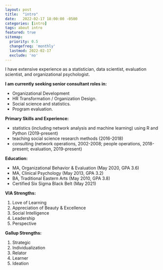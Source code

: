 ```yaml
---
layout: post
title:  "intro"
date:   2022-02-17 18:00:00 -0500
categories: [intro]
tags: about intro
featured: true
sitemap:
  priority: 0.5
  changefreq: 'monthly'
  lastmod: 2022-02-17
  exclude: 'no'
---
```


I have extensive experience as a statistician, data scientist, evaluation scientist, and organizational psychologist. 

**I am currently seeking senior consultant roles in:**
- Organizational Development
- HR Transformation / Organization Design.
- Social science and statistics.
- Program evaluation.

**Primary Skills and Experience:**
- statistics (including network analysis and machine learning) using R and Python (2019-present)
- teaching social science research methods (2016-2018)
- consulting (network operations, 2002-2008; people operations, 2018-present; evaluation, 2019-present)

**Education:**
- MA, Organizational Behavior & Evaluation (May 2020, GPA 3.6)
- MA, Clinical Psychology (May 2013, GPA 3.2)
- BA, Traditional Eastern Arts (May 2010, GPA 3.8)
- Certified Six Sigma Black Belt (May 2021)

**VIA Strengths:**
1. Love of Learning
2. Appreciation of Beauty & Excellence
3. Social Intelligence
4. Leadership
5. Perspective

**Gallup Strengths:**
1. Strategic
2. Individualization
3. Relator
4. Learner
5. Ideation
